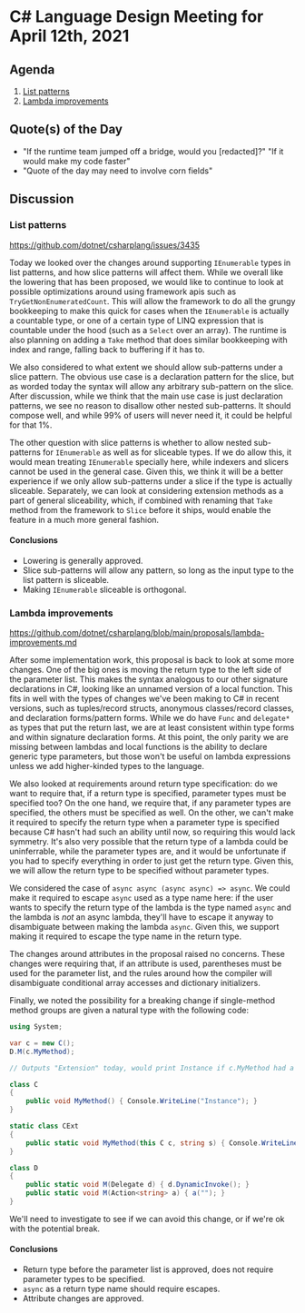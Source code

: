 # C# Language Design Meeting for April 12th, 2021

## Agenda

1. [List patterns](#list-patterns)
2. [Lambda improvements](#lambda-improvements)

## Quote(s) of the Day

- "If the runtime team jumped off a bridge, would you [redacted]?" "If it would make my code faster"
- "Quote of the day may need to involve corn fields"

## Discussion

### List patterns

https://github.com/dotnet/csharplang/issues/3435

Today we looked over the changes around supporting `IEnumerable` types in list patterns, and how slice patterns will affect them. While
we overall like the lowering that has been proposed, we would like to continue to look at possible optimizations around using framework
apis such as `TryGetNonEnumeratedCount`. This will allow the framework to do all the grungy bookkeeping to make this quick for cases when
the `IEnumerable` is actually a countable type, or one of a certain type of LINQ expression that is countable under the hood (such as a
`Select` over an array). The runtime is also planning on adding a `Take` method that does similar bookkeeping with index and range, falling
back to buffering if it has to.

We also considered to what extent we should allow sub-patterns under a slice pattern. The obvious use case is a declaration pattern for the
slice, but as worded today the syntax will allow any arbitrary sub-pattern on the slice. After discussion, while we think that the main use
case is just declaration patterns, we see no reason to disallow other nested sub-patterns. It should compose well, and while 99% of users
will never need it, it could be helpful for that 1%.

The other question with slice patterns is whether to allow nested sub-patterns for `IEnumerable` as well as for sliceable types. If we do
allow this, it would mean treating `IEnumerable` specially here, while indexers and slicers cannot be used in the general case. Given
this, we think it will be a better experience if we only allow sub-patterns under a slice if the type is actually sliceable. Separately, we
can look at considering extension methods as a part of general sliceability, which, if combined with renaming that `Take` method from the
framework to `Slice` before it ships, would enable the feature in a much more general fashion.

#### Conclusions

* Lowering is generally approved.
* Slice sub-patterns will allow any pattern, so long as the input type to the list pattern is sliceable.
* Making `IEnumerable` sliceable is orthogonal.

### Lambda improvements

https://github.com/dotnet/csharplang/blob/main/proposals/lambda-improvements.md

After some implementation work, this proposal is back to look at some more changes. One of the big ones is moving the return type to the left
side of the parameter list. This makes the syntax analogous to our other signature declarations in C#, looking like an unnamed version of a
local function. This fits in well with the types of changes we've been making to C# in recent versions, such as tuples/record structs, anonymous
classes/record classes, and declaration forms/pattern forms. While we do have `Func` and `delegate*` as types that put the return last, we are
at least consistent within type forms and within signature declaration forms. At this point, the only parity we are missing between lambdas
and local functions is the ability to declare generic type parameters, but those won't be useful on lambda expressions unless we add
higher-kinded types to the language.

We also looked at requirements around return type specification: do we want to require that, if a return type is specified, parameter types must
be specified too? On the one hand, we require that, if any parameter types are specified, the others must be specified as well. On the other,
we can't make it required to specify the return type when a parameter type is specified because C# hasn't had such an ability until now, so
requiring this would lack symmetry. It's also very possible that the return type of a lambda could be uninferrable, while the parameter types
are, and it would be unfortunate if you had to specify everything in order to just get the return type. Given this, we will allow the return
type to be specified without parameter types.

We considered the case of `async async (async async) => async`. We could make it required to escape `async` used as a type name here: if the user
wants to specify the return type of the lambda is the type named `async` and the lambda is _not_ an async lambda, they'll have to escape it anyway
to disambiguate between making the lambda `async`. Given this, we support making it required to escape the type name in the return type.

The changes around attributes in the proposal raised no concerns. These changes were requiring that, if an attribute is used, parentheses must
be used for the parameter list, and the rules around how the compiler will disambiguate conditional array accesses and dictionary initializers.

Finally, we noted the possibility for a breaking change if single-method method groups are given a natural type with the following code:

```cs
using System;

var c = new C();
D.M(c.MyMethod);

// Outputs "Extension" today, would print Instance if c.MyMethod had a natural type.

class C
{
    public void MyMethod() { Console.WriteLine("Instance"); }
}

static class CExt
{
    public static void MyMethod(this C c, string s) { Console.WriteLine("Extension"); }
}

class D
{ 
    public static void M(Delegate d) { d.DynamicInvoke(); }
    public static void M(Action<string> a) { a(""); }
}
```

We'll need to investigate to see if we can avoid this change, or if we're ok with the potential break.

#### Conclusions

* Return type before the parameter list is approved, does not require parameter types to be specified.
* `async` as a return type name should require escapes.
* Attribute changes are approved.
